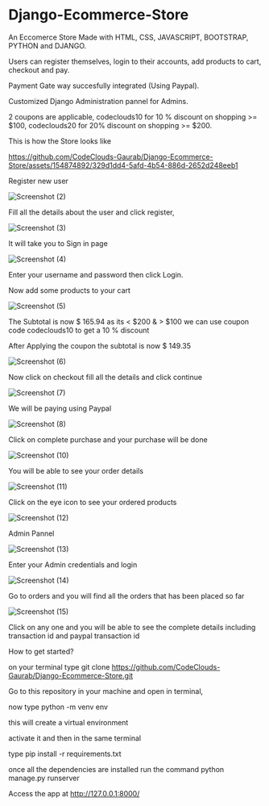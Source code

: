 # Django-Ecommerce-Store

An Eccomerce Store Made with HTML, CSS, JAVASCRIPT, BOOTSTRAP, PYTHON and DJANGO.

Users can register themselves, login to their accounts, add products to cart, checkout and pay.


Payment Gate way succesfully integrated (Using Paypal).

Customized Django Administration pannel for Admins.

2 coupons are applicable, codeclouds10 for 10 % discount on shopping >= $100, codeclouds20 for 20% discount on shopping >= $200.


This is how the Store looks like



https://github.com/CodeClouds-Gaurab/Django-Ecommerce-Store/assets/154874892/329d1dd4-5afd-4b54-886d-2652d248eeb1


Register new user

![Screenshot (2)](https://github.com/CodeClouds-Gaurab/Django-Ecommerce-Store/assets/154874892/dc4f18d2-e276-407d-bb9e-7521eebbad0c)


Fill all the details about the user and click register,


![Screenshot (3)](https://github.com/CodeClouds-Gaurab/Django-Ecommerce-Store/assets/154874892/88abf829-7318-48e3-8cb3-c90a35d39135)


It will take you to Sign in page


![Screenshot (4)](https://github.com/CodeClouds-Gaurab/Django-Ecommerce-Store/assets/154874892/96c7ca8f-d010-4786-8922-aebc6ac30bd6)

Enter your username and password then click Login.

Now add some products to your cart


![Screenshot (5)](https://github.com/CodeClouds-Gaurab/Django-Ecommerce-Store/assets/154874892/1014b9fd-134c-4663-afe4-c9c6b34dfd3f)


The Subtotal is now $ 165.94 as its < $200 & > $100 we can use coupon code codeclouds10 to get a 10 % discount

After Applying the coupon the subtotal is now $ 149.35

![Screenshot (6)](https://github.com/CodeClouds-Gaurab/Django-Ecommerce-Store/assets/154874892/051fec31-7eae-4d2c-8b7c-33f63167527b)

Now click on checkout fill all the details and click continue


![Screenshot (7)](https://github.com/CodeClouds-Gaurab/Django-Ecommerce-Store/assets/154874892/ccdf5968-0a6f-4952-8d22-0b2cf37385ca)


We will be paying using Paypal

![Screenshot (8)](https://github.com/CodeClouds-Gaurab/Django-Ecommerce-Store/assets/154874892/0be92af1-756e-4f1e-b153-9f372ebb26fa)


Click on complete purchase and your purchase will be done

![Screenshot (10)](https://github.com/CodeClouds-Gaurab/Django-Ecommerce-Store/assets/154874892/68e1bf50-51ce-47e0-af19-4f526e8b0aef)

You will be able to see your order details

![Screenshot (11)](https://github.com/CodeClouds-Gaurab/Django-Ecommerce-Store/assets/154874892/6ec52a66-a994-4c5c-b1b8-c1a6fec6f1ad)

Click on the eye icon to see your ordered products

![Screenshot (12)](https://github.com/CodeClouds-Gaurab/Django-Ecommerce-Store/assets/154874892/1a39c392-99c1-4f49-9ed8-df60100fb1f6)


Admin Pannel

![Screenshot (13)](https://github.com/CodeClouds-Gaurab/Django-Ecommerce-Store/assets/154874892/172bae43-40bd-4c0f-b2e1-3076fd50625d)

Enter your Admin credentials and login


![Screenshot (14)](https://github.com/CodeClouds-Gaurab/Django-Ecommerce-Store/assets/154874892/9126ff8f-52ca-4196-8456-7fc59faf6574)

Go to orders and you will find all the orders that has been placed so far

![Screenshot (15)](https://github.com/CodeClouds-Gaurab/Django-Ecommerce-Store/assets/154874892/5dee6e35-a7a9-4c15-8e01-a5248d4f0e39)

Click on any one and you will be able to see the complete details including transaction id and paypal transaction id

How to get started?

on your terminal type git clone https://github.com/CodeClouds-Gaurab/Django-Ecommerce-Store.git

Go to this repository in your machine and open in terminal,

now type python -m venv env 

this will create a virtual environment

activate it and then in the same terminal

type pip install -r requirements.txt

once all the dependencies are installed run the command python manage.py runserver

Access the app at http://127.0.0.1:8000/


